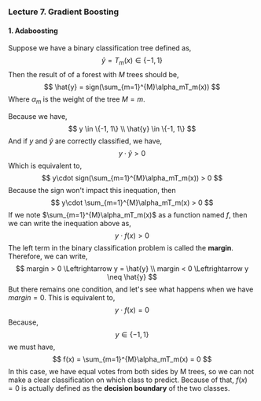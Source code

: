 ### Lecture 7. Gradient Boosting

#### 1. Adaboosting

Suppose we have a binary classification tree defined as,
$$
\hat{y} = T_m(x) \in \{-1, 1\}
$$
Then the result of of a forest with $M$ trees should be,
$$
\hat{y} = sign(\sum_{m=1}^{M}\alpha_mT_m(x))
$$
Where $\alpha_m$ is the weight of the tree $M=m$.

Because we have,
$$
y \in \{-1, 1\} \\ 
\hat{y} \in \{-1, 1\}
$$
And if $y$ and $\hat{y}$ are correctly classified, we have,
$$
y\cdot \hat{y} > 0
$$
Which is equivalent to,
$$
y\cdot sign(\sum_{m=1}^{M}\alpha_mT_m(x)) > 0
$$
Because the sign won't impact this inequation, then
$$
y\cdot \sum_{m=1}^{M}\alpha_mT_m(x) > 0
$$
If we note $\sum_{m=1}^{M}\alpha_mT_m(x)$ as a function named $f$, then we can write the inequation above as,
$$
y\cdot f(x) > 0
$$
The left term in the binary classification problem is called the **margin**. Therefore, we can write,
$$
margin > 0 \Leftrightarrow y = \hat{y} \\
margin < 0 \Leftrightarrow y \neq \hat{y}
$$
But there remains one condition, and let's see what happens when we have $margin = 0$. This is equivalent to,
$$
y\cdot f(x) = 0
$$
Because,
$$
y \in \{-1,1\}
$$
we must have,
$$
f(x) = \sum_{m=1}^{M}\alpha_mT_m(x) = 0
$$
In this case, we have equal votes from both sides by M trees, so we can not make a clear classification on which class to predict. Because of that, $f(x) = 0$ is actually defined as the **decision boundary** of the two classes.









